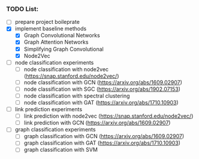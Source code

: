 ### TODO List:

- [ ] prepare project boileprate
- [x] implement baseline methods
    - [x] Graph Convolutional Networks
    - [x] Graph Attention Networks
    - [x] Simplifying Graph Convolutional
    - [x] Node2Vec
- [ ] node classification experiments
    - [ ] node classification with node2vec (https://snap.stanford.edu/node2vec/)
    - [ ] node classification with GCN (https://arxiv.org/abs/1609.02907)
    - [ ] node classification with SGC (https://arxiv.org/abs/1902.07153)
    - [ ] node classification with spectral clustering 
    - [ ] node classification with GAT (https://arxiv.org/abs/1710.10903)
- [ ] link prediction experiments
    - [ ] link prediction with node2vec (https://snap.stanford.edu/node2vec/)
    - [ ] link prediction with GCN (https://arxiv.org/abs/1609.02907)
- [ ] graph classification experiments
    - [ ] graph classification with GCN (https://arxiv.org/abs/1609.02907)
    - [ ] graph classification with GAT (https://arxiv.org/abs/1710.10903)
    - [ ] graph classification with SVM
